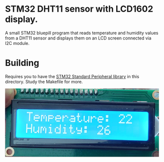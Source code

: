 # STM32 DHT11 sensor with LCD1602 display.

A small STM32 bluepill program that reads temperature and humidity values from a DHT11 sensor and displays them on an LCD screen connected via I2C module.

# Building

Requires you to have the [STM32 Standard Peripheral library](https://www.st.com/en/embedded-software/stsw-stm32054.html#overview) in this directory.
Study the Makefile for more.

![Sensor readings on an LCD](https://raw.githubusercontent.com/salmmike/stm32sensorread/master/LCD_display_temp_hum.jpg)


